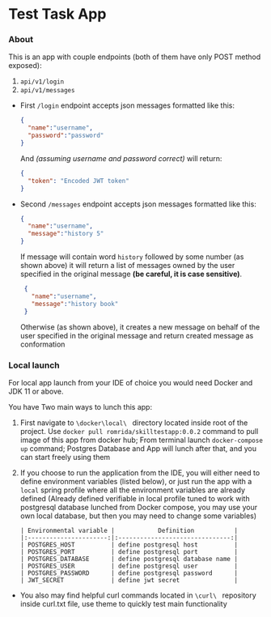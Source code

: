 # Test Task App

### About 
This is an app with couple endpoints (both of them have only POST method exposed):

1) `api/v1/login`
2) `api/v1/messages`

* First `/login` endpoint accepts json messages formatted like this:
    ```json
    {
      "name":"username",
      "password":"password"
    }
    ```
    And _(assuming username and password correct)_ will return:
    ```json
    {
      "token": "Encoded JWT token"
    }
    ```
* Second `/messages` endpoint accepts json messages formatted like this:
  ```json
  {
    "name":"username",
    "message":"history 5"
  }
  ```
  If message will contain word `history` followed by some number (as shown above) it will return a list of messages 
  owned by the user specified in the original message **(be careful, it is case sensitive)**.
  ```json
   {
     "name":"username",
     "message":"history book"
   }
   ```
  Otherwise (as shown above), it creates a new message on behalf of the user specified in the original message and 
  return created message as conformation

### Local launch 

For local app launch from your IDE of choice you would need Docker and JDK 11 or above.

You have Two main ways to lunch this app:

1) First navigate to `\docker\local\ ` directory located inside root of the project.
   Use `docker pull romrida/skilltestapp:0.0.2` command to pull image of this app from docker hub; 
   From terminal launch `docker-compose up` command; 
   Postgres Database and App will lunch after that, and you can start freely using them 

3) If you choose to run the application from the IDE, you will either need to define environment variables (listed below),
   or just run the app with a `local` spring profile where all the environment variables are already defined 
  (Already defined verifiable in local profile tuned to work with postgresql database lunched from Docker compose, 
   you may use your own local database, but then you may need to change some variables)
    ```table
   | Environmental variable |            Definition           |
   |:----------------------:|:-------------------------------:|
   | POSTGRES_HOST          | define postgresql host          |
   | POSTGRES_PORT          | define postgresql port          |
   | POSTGRES_DATABASE      | define postgresql database name |
   | POSTGRES_USER          | define postgresql user          |
   | POSTGRES_PASSWORD      | define postgresql password      |
   | JWT_SECRET             | define jwt secret               |
    ```
* You also may find helpful curl commands located in `\curl\ ` repository inside curl.txt file, 
  use theme to quickly test main functionality
